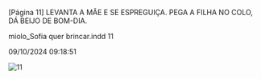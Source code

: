 [Página 11]
LEVANTA A MÃE E SE ESPREGUIÇA.
PEGA A FILHA NO COLO, DÁ BEIJO DE BOM-DIA.


miolo_Sofia quer brincar.indd 11

09/10/2024 09:18:51

![11](./img/page_11-01.jpg)
